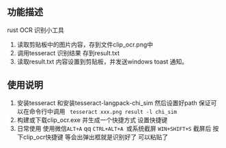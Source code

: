 ## 功能描述

rust OCR 识别小工具
1. 读取剪贴板中的图片内容，存到文件clip_ocr.png中
2. 调用tesseract 识别结果 存到result.txt
3. 读取result.txt 内容设置到剪贴板，并发送windows toast 通知。


## 使用说明
1. 安装tesseract 和安装tesseract-langpack-chi_sim 然后设置好path 保证可以在命令行中调用 ``` tesseract xxx.png result -l chi_sim```
2. 构建或下载clip_ocr.exe 并生成一个快捷方式 设置快捷键
3. 日常使用 使用微信```ALT+A``` qq ```CTRL+ALT+A ```或系统截屏 ```WIN+SHIFT+S``` 截屏后 按下clip_ocr快捷键 等会出弹出框就是识别好了 可以粘贴了